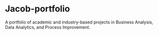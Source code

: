 # Jacob-portfolio
A portfolio of academic and industry-based projects in Business Analysis, Data Analytics, and Process Improvement.
